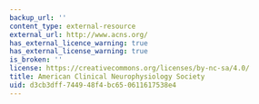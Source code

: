 ```yaml
---
backup_url: ''
content_type: external-resource
external_url: http://www.acns.org/
has_external_licence_warning: true
has_external_license_warning: true
is_broken: ''
license: https://creativecommons.org/licenses/by-nc-sa/4.0/
title: American Clinical Neurophysiology Society
uid: d3cb3dff-7449-48f4-bc65-0611617538e4
---
```

